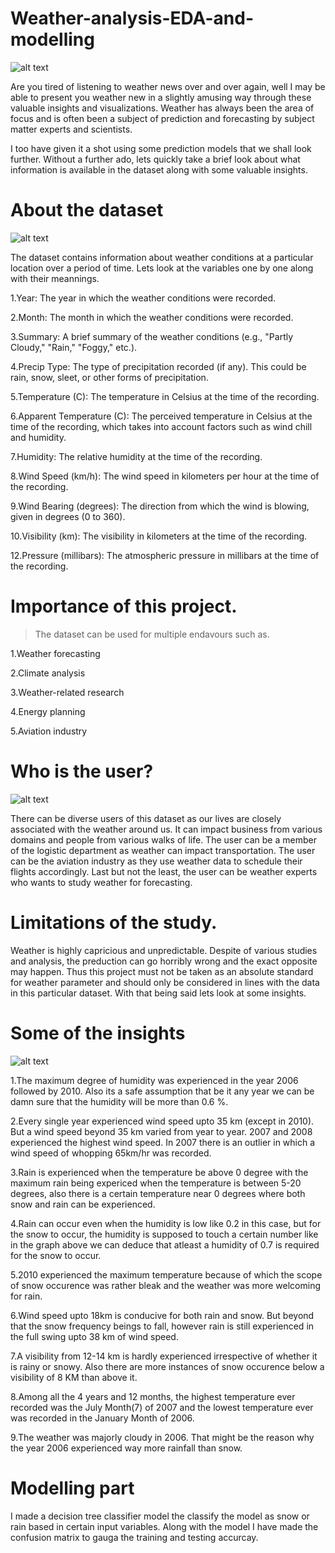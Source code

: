# Weather-analysis-EDA-and-modelling

![alt text](https://www.cmcc.it/wp-content/uploads/2021/01/max-larochelle-uu-unsplash.jpg)


Are you tired of listening to weather news over and over again, well I may be able to present you weather new in a slightly amusing way through these valuable insights and visualizations. Weather has always been the area of focus and is often been a subject of prediction and forecasting by subject matter experts and scientists. 

I too have given it a shot using some prediction models that we shall look further. Without a further ado, lets quickly take a brief look about what information is available in the dataset along with some valuable insights.

# About the dataset

![alt text](https://th.bing.com/th/id/OIP.0icv8CP9ANWzqFPH3tWkWwAAAA?pid=ImgDet&rs=1)

The dataset  contains information about weather conditions at a particular location over a period of time. Lets look at the variables one by one along with their meannings.

1.Year: The year in which the weather conditions were recorded.

2.Month: The month in which the weather conditions were recorded.

3.Summary: A brief summary of the weather conditions (e.g., "Partly Cloudy," "Rain," "Foggy," etc.).

4.Precip Type: The type of precipitation recorded (if any). This could be rain, snow, sleet, or other forms of precipitation.

5.Temperature (C): The temperature in Celsius at the time of the recording.

6.Apparent Temperature (C): The perceived temperature in Celsius at the time of the recording, which takes into account factors such as wind chill and humidity.

7.Humidity: The relative humidity at the time of the recording.

8.Wind Speed (km/h): The wind speed in kilometers per hour at the time of the recording.

9.Wind Bearing (degrees): The direction from which the wind is blowing, given in degrees (0 to 360).

10.Visibility (km): The visibility in kilometers at the time of the recording.

12.Pressure (millibars): The atmospheric pressure in millibars at the time of the recording.

# Importance of this project.

> The dataset can be used for multiple endavours such as.

1.Weather forecasting

2.Climate analysis

3.Weather-related research

4.Energy planning

5.Aviation industry

# Who is the user?

![alt text](https://th.bing.com/th/id/OIP.hbBXIwO5Blhp7L6mMoHORwAAAA?pid=ImgDet&rs=1)

There can be diverse users of this dataset as our lives are closely associated with the weather around us. It can impact business from various domains and people from various walks of life. The user can be a member of the logistic department as weather can impact transportation. The user can be the aviation industry as they use weather data to schedule their flights accordingly. Last but not the least, the user can be weather experts who wants to study weather for forecasting.

# Limitations of the study.

Weather is highly capricious and unpredictable. Despite of various studies and analysis, the preduction can go horribly wrong and the exact opposite may happen. Thus this project must not be taken as an absolute standard for weather parameter and should only be considered in lines with the data in this particular dataset. With that being said lets look at some insights.

# Some of the insights

![alt text](https://th.bing.com/th/id/OIP.fn9f7Pks09J4MCKkMllQGwHaG3?pid=ImgDet&rs=1)

1.The maximum degree of humidity was experienced in the year 2006 followed by 2010. Also its a safe assumption that be it any year we can be damn sure that the humidity will be more than 0.6 %.

2.Every single year experienced wind speed upto 35 km (except in 2010). But a wind speed beyond 35 km varied from year to year. 2007 and 2008 experienced the highest wind speed. In 2007 there is an outlier in which a wind speed of whopping 65km/hr was recorded.

3.Rain is experienced when the temperature be above 0 degree with the maximum rain being expericed when the temperature is between 5-20 degrees, also there is a certain temperature near 0 degrees where both snow and rain can be experienced.

4.Rain can occur even when the humidity is low like 0.2 in this case, but for the snow to occur, the humidity is supposed to touch a certain number like in the graph above we can deduce that atleast a humidity of 0.7 is required for the snow to occur.

5.2010 experienced the maximum temperature because of which the scope of snow occurence was rather bleak and the weather was more welcoming for rain.

6.Wind speed upto 18km is conducive for both rain and snow. But beyond that the snow frequency beings to fall, however rain is still experienced in the full swing upto 38 km of wind speed.

7.A visibility from 12-14 km is hardly experienced irrespective of whether it is rainy or snowy. Also there are more instances of snow occurence below a visibility of 8 KM than above it.

8.Among all the 4 years and 12 months, the highest temperature ever recorded was the July Month(7) of 2007 and the lowest temperature ever was recorded in the January Month of 2006.

9.The weather was majorly cloudy in 2006. That might be the reason why the year 2006 experienced way more rainfall than snow.

# Modelling part

I made a decision tree classifier model the classify the model as snow or rain based in certain input variables. Along with the model I have made the confusion matrix to gauga the training and testing accurcay.